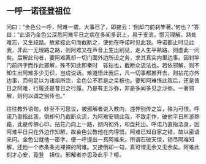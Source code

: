 ##  一呼一诺径登祖位

问曰：“金色公一呼，阿难一诺，大事已了，即接云：‘倒却门前刹竿著。’何也？”答曰：“此语乃金色公深悉阿难平日之病在多闻多识上，易于支流，惯习理解，熟处难忘，又生歧路。故紧接此句而截断之，使他在呼诺时见此我。呼诺都止时见此我，非此一无理路之路，则阿难又在声音上生出别见，走入生平熟路，则虚此一问矣。后解此句者，要阿难离却一切门面外边所设之务，求其真实内里边事。因刹竿门前四字而作此邪解，殊不知此即秦时　轹钻也，截断众流法也。若依邪解，则不知生出阿难多少见识，岂成说话。难道悟此我后，凡一切事都推开去，则拈花亦外边事，而何足以为诸祖所宗，金色公不若是之呆板也。要知阿难悟此我后，还是昔日之阿难，行履还是昔日之行履。乃是有主沙弥，非是多闻多见之沙弥。一著邪解，则何以谓之别传也。”

往往教外语句，妙至不可思议，被邪解者说入教内，违悖别传之旨，殊为可恨。呼诺乃直指此我，倒却句乃截断众流，为阿难安顿此我，不致走作，破他平日所游熟路，此是传佛心印。拈花乃向上一路，彻内彻外，和盘托出。呼诺乃直指法身，因阿难平日只在外边作知解，故金色公教他在内得悟。阿难已知自家之错，故以密语来问。金色公就他一密字，便一呼提出一真阿难来。所谓石破天惊，销尽阿难知解，还他一个赤条条光裸裸的阿难。又接倒却一句，真可谓无余又无余矣。阿难此刻才心安，竟登　祖位。邪解者亦思及此乎？噫。
